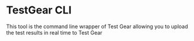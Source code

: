 # TestGear CLI

This tool is the command line wrapper of Test Gear allowing you to upload the test results in real time to Test Gear